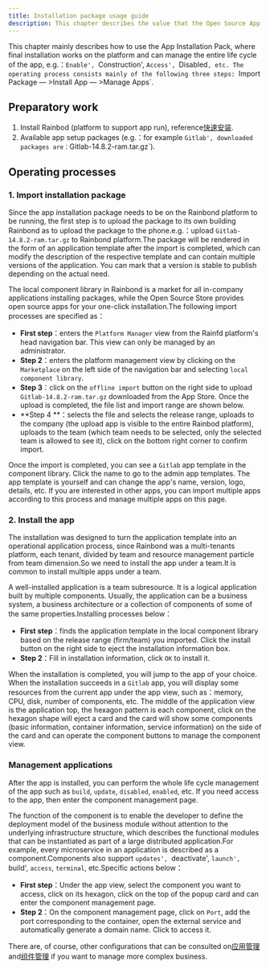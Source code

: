 ```yaml
---
title: Installation package usage guide
description: This chapter describes the value that the Open Source App Store will have.
---
```


This chapter mainly describes how to use the App Installation Pack, where final installation works on the platform and can manage the entire life cycle of the app, e.g.：`Enable', `Construction', `Access', `Disabled`, etc.
The operating process consists mainly of the following three steps: `Import Package — >Install App — >Manage Apps\`.

## Preparatory work

1. Install Rainbod (platform to support app run), reference[快速安装](/docs/quick-start/quick-install).
2. Available app setup packages (e.g.：for example `Gitlab', downloaded packages are：`Gitlab-14.8.2-ram.tar.gz\`).

## Operating processes

### 1. Import installation package

Since the app installation package needs to be on the Rainbond platform to be running, the first step is to upload the package to its own building Rainbond as to upload the package to the phone.e.g.：upload `Gitlab-14.8.2-ram.tar.gz` to Rainbond platform.The package will be rendered in the form of an application template after the import is completed, which can modify the description of the respective template and can contain multiple versions of the application. You can mark that a version is stable to publish depending on the actual need.

The local component library in Rainbond is a market for all in-company applications installing packages, while the Open Source Store provides open source apps for your one-click installation.The following import processes are specified as：

- **First step**：enters the `Platform Manager` view from the Rainfd platform's head navigation bar. This view can only be managed by an administrator.
- **Step 2**：enters the platform management view by clicking on the `Marketplace` on the left side of the navigation bar and selecting `local component library`.
- **Step 3**：click on the `offline import` button on the right side to upload `Gitlab-14.8.2-ram.tar.gz` downloaded from the App Store. Once the upload is completed, the file list and import range are shown below.
- \*\*Step 4 \*\*：selects the file and selects the release range, uploads to the company (the upload app is visible to the entire Rainbod platform), uploads to the team (which team needs to be selected, only the selected team is allowed to see it), click on the bottom right corner to confirm import.

Once the import is completed, you can see a `Gitlab` app template in the component library. Click the name to go to the admin app templates. The app template is yourself and can change the app's name, version, logo, details, etc. If you are interested in other apps, you can import multiple apps according to this process and manage multiple apps on this page.

### 2. Install the app

The installation was designed to turn the application template into an operational application process, since Rainbond was a multi-tenants platform, each tenant, divided by team and resource management particle from team dimension.So we need to install the app under a team.It is common to install multiple apps under a team.

A well-installed application is a team subresource. It is a logical application built by multiple components. Usually, the application can be a business system, a business architecture or a collection of components of some of the same properties.Installing processes below：

- **First step**：finds the application template in the local component library based on the release range (firm/team) you imported. Click the install button on the right side to eject the installation information box.
- **Step 2**：Fill in installation information, click `OK` to install it.

When the installation is completed, you will jump to the app of your choice. When the installation succeeds in a `Gitlab` app, you will display some resources from the current app under the app view, such as：memory, CPU, disk, number of components, etc. The middle of the application view is the application top, the hexagon pattern is each component, click on the hexagon shape will eject a card and the card will show some components (basic information, container information, service information) on the side of the card and can operate the component buttons to manage the component view.

### Management applications

After the app is installed, you can perform the whole life cycle management of the app such as `build`, `update`, `disabled`, `enabled`, etc. If you need access to the app, then enter the component management page.

The function of the component is to enable the developer to define the deployment model of the business module without attention to the underlying infrastructure structure, which describes the functional modules that can be instantiated as part of a large distributed application.For example, every microservice in an application is described as a component.Components also support `updates', `deactivate', `launch', `build', `access`, `terminal`, etc.Specific actions below：

- **First step**：Under the app view, select the component you want to access, click on its hexagon, click on the top of the popup card and can enter the component management page.
- **Step 2**：On the component management page, click on `Port`, add the port corresponding to the container, open the external service and automatically generate a domain name. Click to access it.

There are, of course, other configurations that can be consulted on[应用管理](/docs/use-manual/app-manage) and[组件管理](/docs/use-manual/component-management) if you want to manage more complex business.
